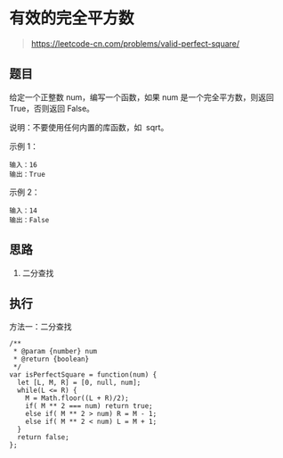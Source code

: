 # 有效的完全平方数
> https://leetcode-cn.com/problems/valid-perfect-square/

## 题目

给定一个正整数 num，编写一个函数，如果 num 是一个完全平方数，则返回 True，否则返回 False。

说明：不要使用任何内置的库函数，如  sqrt。

示例 1：

```
输入：16
输出：True
```

示例 2：

```
输入：14
输出：False
```

## 思路

1. 二分查找

## 执行

方法一：二分查找

```
/**
 * @param {number} num
 * @return {boolean}
 */
var isPerfectSquare = function(num) {
  let [L, M, R] = [0, null, num];
  while(L <= R) {
    M = Math.floor((L + R)/2);
    if( M ** 2 === num) return true;
    else if( M ** 2 > num) R = M - 1;
    else if( M ** 2 < num) L = M + 1;
  }
  return false;
};
```

